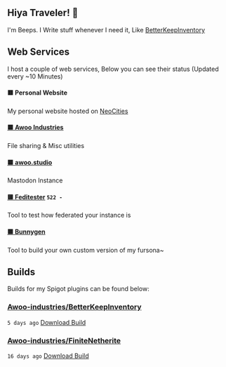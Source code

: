 ## Hiya Traveler! 👋
I'm Beeps. I Write stuff whenever I need it, Like [BetterKeepInventory](https://github.com/Awoo-Industries/BetterKeepInventory)

## Web Services
I host a couple of web services, Below you can see their status (Updated every ~10 Minutes)

#### 🟥 Personal Website

My personal website hosted on [NeoCities](https://neocities.org/)
#### [🟩 Awoo Industries](https://awoo.industries)

File sharing & Misc utilities
#### [🟩 awoo.studio](https://awoo.studio)

Mastodon Instance
#### [🟨 Feditester](https://feditester.beeps.dev) `522 - `

Tool to test how federated your instance is
#### [🟩 Bunnygen](https://bunnygen.awoo.industries)

Tool to build your own custom version of my fursona~

## Builds
Builds for my Spigot plugins can be found below:

### [Awoo-industries/BetterKeepInventory](https://github.com/Awoo-industries/BetterKeepInventory)

`5 days ago` [Download Build](https://github.com/Awoo-industries/BetterKeepInventory/suites/16854147061/artifacts/962636543)
### [Awoo-industries/FiniteNetherite](https://github.com/Awoo-industries/FiniteNetherite)

`16 days ago` [Download Build](https://github.com/Awoo-industries/FiniteNetherite/suites/16460560295/artifacts/940707951)

